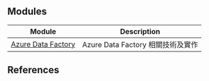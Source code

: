 ## Modules

| Module | Description |
| - | - |
| [Azure Data Factory][01] | Azure Data Factory 相關技術及實作 |

## References

<!-- url references -->
[01]: azure-data-factory/azure-data-factory.md